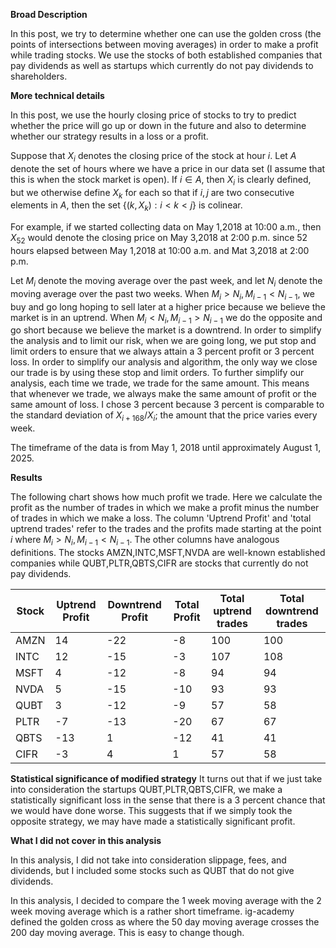 **Broad Description**

In this post, we try to determine whether one can use the golden cross (the points of intersections between moving averages) in order to make a profit while trading stocks. We use the stocks of both established companies that pay dividends as well as startups which currently do not pay dividends to shareholders.

**More technical details**


In this post, we use the hourly closing price of stocks to try to predict whether the price will go up or down in the future and also to determine whether our strategy results in a loss or a profit.

Suppose that $X_i$ denotes the closing price of the stock at hour $i$. Let $A$ denote the set of hours where we have a price in our data set (I assume that this is when the stock market is open).
If $i\in A$, then $X_i$ is clearly defined, but we otherwise define $X_k$ for each so that if $i,j$ are two consecutive elements in $A$, then the set $\{(k,X_k):i<k<j\}$ is colinear.

For example, if we started collecting data on May 1,2018 at 10:00 a.m., then $X_{52}$ would denote the closing price on May 3,2018 at 2:00 p.m. since 52 hours elapsed between May 1,2018 at 10:00 a.m. and Mat 3,2018 at 2:00 p.m.

Let $M_i$ denote the moving average over the past week, and let $N_i$ denote the moving average over the past two weeks. When $M_i>N_i,M_{i-1}<N_{i-1}$, we buy and go long hoping to sell later at a higher price because we believe the market is in an uptrend.
When $M_i<N_i,M_{i-1}>N_{i-1}$ we do the opposite and go short because we believe the market is a downtrend. In order to simplify the analysis and to limit our risk, when we are going long, we put stop and limit orders to ensure that we always attain a 3 percent profit or 3 percent loss. In order to simplify our analysis and algorithm, the only way we close our trade is by using these stop and limit orders. To further simplify our analysis, each time we trade, we trade for the same amount. This means that whenever we trade, we always make the same amount of profit or the same amount of loss. I chose 3 percent because 3 percent is comparable to the standard deviation of $X_{i+168}/X_i$; the amount that the price varies every week.

The timeframe of the data is from May 1, 2018 until approximately August 1, 2025.

**Results**

The following chart shows how much profit we trade. Here we calculate the profit as the number of trades in which we make a profit minus the number of trades in which we make a loss. The column 'Uptrend Profit' and 'total uptrend trades' refer to the trades and the profits made starting at the point $i$ where $M_i>N_i,M_{i-1}<N_{i-1}$. The other columns have analogous definitions. The stocks AMZN,INTC,MSFT,NVDA are well-known established companies while QUBT,PLTR,QBTS,CIFR are stocks that currently do not pay dividends.

Stock | Uptrend Profit      | Downtrend Profit      | Total Profit | Total uptrend trades | Total downtrend trades |
| ------------- | ------------- | ------------- | ------------- | ------------- | ------------- |
AMZN| 14 | -22 | -8 | 100 | 100 |
INTC| 12 | -15 | -3 | 107 | 108 |
MSFT| 4 | -12 | -8 | 94 | 94 |
NVDA| 5 | -15 | -10 | 93 | 93 |
QUBT| 3 | -12 | -9 | 57 | 58 |
PLTR|-7 | -13 | -20|67|67|
QBTS|-13| 1 | -12 | 41| 41|
CIFR|-3| 4 | 1 | 57 |58 |

**Statistical significance of modified strategy**
It turns out that if we just take into consideration the startups QUBT,PLTR,QBTS,CIFR, we make a statistically significant loss in the sense that there is a 3 percent chance that we would have done worse. This suggests that if we simply took the opposite strategy, we may have made a statistically significant profit.

**What I did not cover in this analysis**

In this analysis, I did not take into consideration slippage, fees, and dividends, but I included some stocks such as QUBT that do not give dividends.

In this analysis, I decided to compare the 1 week moving average with the 2 week moving average which is a rather short timeframe. ig-academy defined the golden cross as where the 50 day moving average crosses the 200 day moving average. This is easy to change though.
